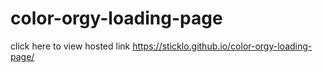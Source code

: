 # color-orgy-loading-page

click here to view hosted link https://sticklo.github.io/color-orgy-loading-page/
